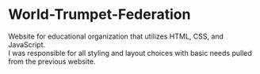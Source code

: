 # World-Trumpet-Federation
Website for educational organization that utilizes HTML, CSS, and JavaScript.  
I was responsible for all styling and layout choices with basic needs pulled from the previous website.
